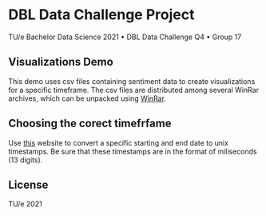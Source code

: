 # DBL Data Challenge Project
TU/e Bachelor Data Science 2021 • DBL Data Challenge Q4 • Group 17

## Visualizations Demo
This demo uses csv files containing sentiment data to create visualizations for a specific timeframe.
The csv files are distributed among several WinRar archives, which can be unpacked using [WinRar](https://www.win-rar.com/start.html?&L=16).

## Choosing the corect timefrfame
Use [this](https://www.unixtimestamp.com/index.php) website to convert a specific starting and end date to unix timestamps.
Be sure that these timestamps are in the format of miliseconds (13 digits).

## License

TU/e 2021
